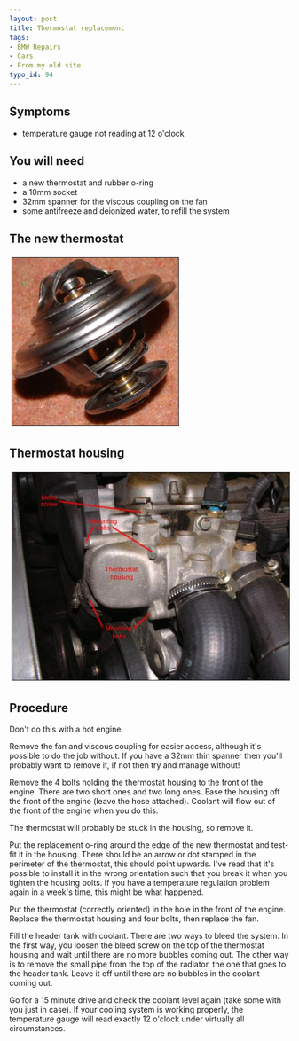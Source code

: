 ```yaml
---
layout: post
title: Thermostat replacement
tags:
- BMW Repairs
- Cars
- From my old site
typo_id: 94
---
```

Symptoms
--------
* temperature gauge not reading at 12 o'clock
<!-- read more -->
You will need
-------------
* a new thermostat and rubber o-ring
* a 10mm socket
* 32mm spanner for the viscous coupling on the fan
* some antifreeze and deionized water, to refill the system


The new thermostat
------------------

<img src="/files/20030118234025167_1.jpg" height="302" width="300" border="1" hspace="4" vspace="4" alt=" Images Articles 20030118234025167 1" />

Thermostat housing
------------------
<img src="/files/20030118234025167_2.jpg" height="375" width="500" border="1" hspace="4" vspace="4" alt=" Images Articles 20030118234025167 2" />

Procedure
---------


Don't do this with a hot engine.

Remove the fan and viscous coupling for easier access, although it's possible to do the job without. If you have a 32mm thin spanner then you'll probably want to remove it, if not then try and manage without!

Remove the 4 bolts holding the thermostat housing to the front of the engine. There are two short ones and two long ones. Ease the housing off the front of the engine (leave the hose attached). Coolant will flow out of the front of the engine when you do this.

The thermostat will probably be stuck in the housing, so remove it.

Put the replacement o-ring around the edge of the new thermostat and test-fit it in the housing. There should be an arrow or dot stamped in the perimeter of the thermostat, this should point upwards. I've read that it's possible to install it in the wrong orientation such that you break it when you tighten the housing bolts. If you have a temperature regulation problem again in a week's time, this might be what happened.

Put the thermostat (correctly oriented) in the hole in the front of the engine. Replace the thermostat housing and four bolts, then replace the fan.

Fill the header tank with coolant. There are two ways to bleed the system. In the first way, you loosen the bleed screw on the top of the thermostat housing and wait until there are no more bubbles coming out. The other way is to remove the small pipe from the top of the radiator, the one that goes to the header tank. Leave it off until there are no bubbles in the coolant coming out.

Go for a 15 minute drive and check the coolant level again (take some with you just in case).
If your cooling system is working properly, the temperature gauge will read exactly 12 o'clock under virtually all circumstances.
